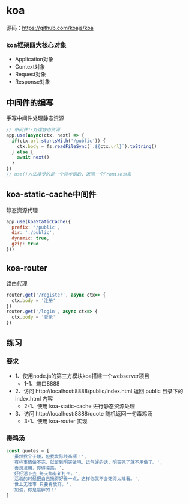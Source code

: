 # koa

源码：https://github.com/koajs/koa

### koa框架四大核心对象

- Application对象
- Context对象
- Request对象
- Response对象

## 中间件的编写
手写中间件处理静态资源
```js
// 中间件1-处理静态资源
app.use(async(ctx, next) => {
  if(ctx.url.startsWith('/public')) {
    ctx.body = fs.readFileSync(`.${ctx.url}`).toString()
  } else {
    await next()
  }
})
// use()方法接受的是一个异步函数，返回一个Promise对象
```

## koa-static-cache中间件
静态资源代理
```js
app.use(koaStaticCache({
  prefix: '/public',
  dir: './public',
  dynamic: true,
  gzip: true
}))
```

## koa-router
路由代理
```js
router.get('/register', async ctx=> {
  ctx.body = '注册'
})
router.get('/login', async ctx=> {
  ctx.body = '登录'
})
```

## 练习

### 要求
- 1、使用node.js的第三方模块koa搭建一个webserver项目 
  - 1-1、端口8888 
- 2、访问 http://localhost:8888/public/index.html 返回 public 目录下的 index.html 内容 
  - 2-1、使用 koa-static-cache 进行静态资源处理 
- 3、访问 http://localhost:8888/quote 随机返回一句毒鸡汤 
  - 3-1、使用 koa-router 实现

### 毒鸡汤
```js
const quotes = [
  '虽然我个子矮，但我发际线高啊！',
  '有些事情做不完，就留到明天做吧。运气好的话，明天死了就不用做了。',  
  '善良没用，你得漂亮。',  
  '好好活下去 每天都有新打击。',  
  '活着的时候把自己搞得好看一点，这样你就不会死得太难看。',  
  '世上无难事 只要肯放弃。',  
  '加油，你是最胖的！' 
]
```


